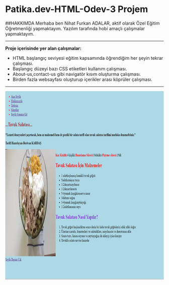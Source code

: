 # Patika.dev-HTML-Odev-3 Projem

##HAKKIMDA
Merhaba ben Nihat Furkan ADALAR, aktif olarak Özel Eğitim Öğretmenliği yapmaktayım. Yazılım tarafında hobi amaçlı çalışmalar yapmaktayım.

---
**Proje içerisinde yer alan çalışmalar:**
* HTML başlangıç seviyesi eğitim kapsamında öğrendiğim her şeyin tekrar çalışması.
* Başlangıç düzeyi bazı CSS etiketleri kullanım çalışması.
* About-us,contact-us gibi navigatör kısım oluşturma çalışması.
* Birden fazla websayfası oluşturup içerikler arası köprüler çalışması.






-------

<img height="600" width="1000" src="img/örnekgörsel.jpg" alt="projeresmi">

  